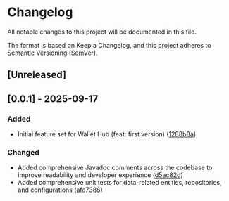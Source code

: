 # Changelog

All notable changes to this project will be documented in this file.

The format is based on Keep a Changelog, and this project adheres to Semantic Versioning (SemVer).

## [Unreleased]

## [0.0.1] - 2025-09-17

### Added
- Initial feature set for Wallet Hub (feat: first version) ([1288b8a](https://github.com/t798157-bsbr_sangroup/wallet-hub/commit/1288b8a))

### Changed
- Added comprehensive Javadoc comments across the codebase to improve readability and developer experience ([d5ac82d](https://github.com/t798157-bsbr_sangroup/wallet-hub/commit/d5ac82d))
- Added comprehensive unit tests for data-related entities, repositories, and configurations ([afe7386](https://github.com/t798157-bsbr_sangroup/wallet-hub/commit/afe7386))

